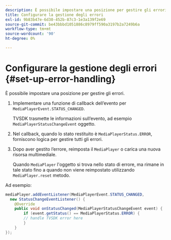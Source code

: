 ```yaml
---
description: È possibile impostare una posizione per gestire gli errori.
title: Configurare la gestione degli errori
exl-id: 9b83b47e-6d30-452b-87c3-1e3a139f2e69
source-git-commit: be43bbbd1051886c8979ff590a3197b2a7249b6a
workflow-type: tm+mt
source-wordcount: '90'
ht-degree: 0%

---
```


# Configurare la gestione degli errori {#set-up-error-handling}

È possibile impostare una posizione per gestire gli errori.

1. Implementare una funzione di callback dell’evento per `MediaPlayerEvent.STATUS_CHANGED`.

   TVSDK trasmette le informazioni sull’evento, ad esempio `MediaPlayerStatusChangeEvent` oggetto.
1. Nel callback, quando lo stato restituito è `MediaPlayerStatus.ERROR`, forniscono logica per gestire tutti gli errori.
1. Dopo aver gestito l’errore, reimposta il `MediaPlayer` o carica una nuova risorsa multimediale.

   Quando `MediaPlayer` l&#39;oggetto si trova nello stato di errore, ma rimane in tale stato fino a quando non viene reimpostato utilizzando `MediaPlayer.reset` metodo.

<!--<a id="example_E74BB605ED08450295B8902F1E4BB8F5"></a>-->

Ad esempio:

```java
mediaPlayer.addEventListener(MediaPlayerEvent.STATUS_CHANGED,  
  new StatusChangeEventListener() { 
    @Override 
    public void onStatusChanged(MediaPlayerStatusChangeEvent event) { 
        if (event.getStatus() == MediaPlayerStatus.ERROR) { 
        // handle TVSDK error here 
        } 
    } 
});
```
